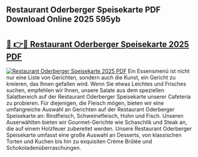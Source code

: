 ## Restaurant Oderberger Speisekarte PDF Download Online 2025 595yb

# <h2><a href="http://gc68z8f.nevu.top/?p=Restaurant+Oderberger+Speisekarte">🔗 👉🔴 Restaurant Oderberger Speisekarte 2025 PDF</a></h2>

[![Restaurant Oderberger Speisekarte 2025 PDF](https://i.imgur.com/dBaPXMq.png)](http://gc68z8f.nevu.top/?p=Restaurant+Oderberger+Speisekarte)
Ein Essensmenü ist nicht nur eine Liste von Gerichten, sondern auch die Kunst, ein Gericht zu kreieren, das Ihnen gefallen wird. Wenn Sie etwas Leichtes und Frisches suchen, empfehlen wir Ihnen, unsere Salate aus dem speziellen Salatbereich auf der Restaurant Oderberger Speisekarte unserer Cafeteria zu probieren. Für diejenigen, die Fleisch mögen, bieten wir eine umfangreiche Auswahl an Gerichten auf der Restaurant Oderberger Speisekarte an: Rindfleisch, Schweinefleisch, Huhn und Fisch. Unseren Auserwählten bieten wir Gourmet-Gerichte wie Schaschlik und Steak an, die auf einem Holzfeuer zubereitet werden. Unsere Restaurant Oderberger Speisekarte umfasst eine große Auswahl an Desserts, von klassischen Torten und Kuchen bis hin zu exquisiten Crème Brûlée und Schokoladenüberraschungen.
